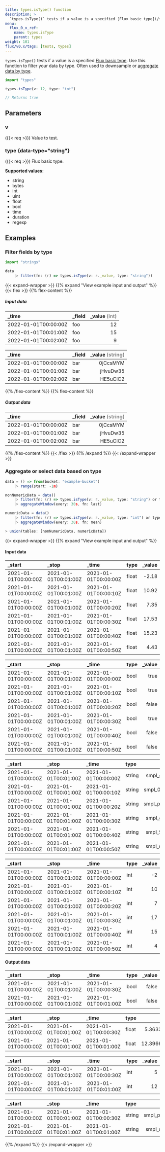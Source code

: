 ```yaml
---
title: types.isType() function
description: >
  `types.isType()` tests if a value is a specified [Flux basic type](/flux/v0.x/data-types/basic/).
menu:
  flux_0_x_ref:
    name: types.isType
    parent: types
weight: 101
flux/v0.x/tags: [tests, types]
---
```


`types.isType()` tests if a value is a specified [Flux basic type](/flux/v0.x/data-types/basic/).
Use this function to filter your data by type. Often used to downsample or
[aggregate data by type](#aggregate-or-select-data-based-on-type).

```js
import "types"

types.isType(v: 12, type: "int")

// Returns true
```

## Parameters

### v
({{< req >}})
Value to test.

### type {data-type="string"}
({{< req >}})
Flux basic type.

**Supported values:**

- string
- bytes
- int
- uint
- float
- bool
- time
- duration
- regexp

## Examples

### Filter fields by type
```js
import "strings"

data
    |> filter(fn: (r) => types.isType(v: r._value, type: "string"))
```

{{< expand-wrapper >}}
{{% expand "View example input and output" %}}
{{< flex >}}
{{% flex-content %}}

##### Input data

| _time                | _field | _value <span style="opacity:.5">(int)</span> |
| :------------------- | :----- | -------------------------------------------: |
| 2022-01-01T00:00:00Z | foo    |                                           12 |
| 2022-01-01T00:01:00Z | foo    |                                           15 |
| 2022-01-01T00:02:00Z | foo    |                                            9 |

| _time                | _field | _value <span style="opacity:.5">(string)</span> |
| :------------------- | :----- | ----------------------------------------------: |
| 2022-01-01T00:00:00Z | bar    |                                        0jCcsMYM |
| 2022-01-01T00:01:00Z | bar    |                                        jHvuDw35 |
| 2022-01-01T00:02:00Z | bar    |                                        HE5uCIC2 |

{{% /flex-content %}}
{{% flex-content %}}

##### Output data

| _time                | _field | _value <span style="opacity:.5">(string)</span> |
| :------------------- | :----- | ----------------------------------------------: |
| 2022-01-01T00:00:00Z | bar    |                                        0jCcsMYM |
| 2022-01-01T00:01:00Z | bar    |                                        jHvuDw35 |
| 2022-01-01T00:02:00Z | bar    |                                        HE5uCIC2 |

{{% /flex-content %}}
{{< /flex >}}
{{% /expand %}}
{{< /expand-wrapper >}}


### Aggregate or select data based on type
```javascript
data = () => from(bucket: "example-bucket")
    |> range(start: -1m)

nonNumericData = data()
    |> filter(fn: (r) => types.isType(v: r._value, type: "string") or types.isType(v: r._value, type: "bool"))
    |> aggregateWindow(every: 30s, fn: last)

numericData = data()
    |> filter(fn: (r) => types.isType(v: r._value, type: "int") or types.isType(v: r._value, type: "float"))
    |> aggregateWindow(every: 30s, fn: mean)

> union(tables: [nonNumericData, numericData])
```

{{< expand-wrapper >}}
{{% expand "View example input and output" %}}

#### Input data
| _start               | _stop                | _time                | type  | _value |
| :------------------- | :------------------- | :------------------- | :---- | -----: |
| 2021-01-01T00:00:00Z | 2021-01-01T00:01:00Z | 2021-01-01T00:00:00Z | float |  -2.18 |
| 2021-01-01T00:00:00Z | 2021-01-01T00:01:00Z | 2021-01-01T00:00:10Z | float |  10.92 |
| 2021-01-01T00:00:00Z | 2021-01-01T00:01:00Z | 2021-01-01T00:00:20Z | float |   7.35 |
| 2021-01-01T00:00:00Z | 2021-01-01T00:01:00Z | 2021-01-01T00:00:30Z | float |  17.53 |
| 2021-01-01T00:00:00Z | 2021-01-01T00:01:00Z | 2021-01-01T00:00:40Z | float |  15.23 |
| 2021-01-01T00:00:00Z | 2021-01-01T00:01:00Z | 2021-01-01T00:00:50Z | float |   4.43 |

| _start               | _stop                | _time                | type | _value |
| :------------------- | :------------------- | :------------------- | :--- | -----: |
| 2021-01-01T00:00:00Z | 2021-01-01T00:01:00Z | 2021-01-01T00:00:00Z | bool |   true |
| 2021-01-01T00:00:00Z | 2021-01-01T00:01:00Z | 2021-01-01T00:00:10Z | bool |   true |
| 2021-01-01T00:00:00Z | 2021-01-01T00:01:00Z | 2021-01-01T00:00:20Z | bool |  false |
| 2021-01-01T00:00:00Z | 2021-01-01T00:01:00Z | 2021-01-01T00:00:30Z | bool |   true |
| 2021-01-01T00:00:00Z | 2021-01-01T00:01:00Z | 2021-01-01T00:00:40Z | bool |  false |
| 2021-01-01T00:00:00Z | 2021-01-01T00:01:00Z | 2021-01-01T00:00:50Z | bool |  false |

| _start               | _stop                | _time                | type   |      _value |
| :------------------- | :------------------- | :------------------- | :----- | ----------: |
| 2021-01-01T00:00:00Z | 2021-01-01T00:01:00Z | 2021-01-01T00:00:00Z | string | smpl_g9qczs |
| 2021-01-01T00:00:00Z | 2021-01-01T00:01:00Z | 2021-01-01T00:00:10Z | string | smpl_0mgv9n |
| 2021-01-01T00:00:00Z | 2021-01-01T00:01:00Z | 2021-01-01T00:00:20Z | string | smpl_phw664 |
| 2021-01-01T00:00:00Z | 2021-01-01T00:01:00Z | 2021-01-01T00:00:30Z | string | smpl_guvzy4 |
| 2021-01-01T00:00:00Z | 2021-01-01T00:01:00Z | 2021-01-01T00:00:40Z | string | smpl_5v3cce |
| 2021-01-01T00:00:00Z | 2021-01-01T00:01:00Z | 2021-01-01T00:00:50Z | string | smpl_s9fmgy |

| _start               | _stop                | _time                | type | _value |
| :------------------- | :------------------- | :------------------- | :--- | -----: |
| 2021-01-01T00:00:00Z | 2021-01-01T00:01:00Z | 2021-01-01T00:00:00Z | int  |     -2 |
| 2021-01-01T00:00:00Z | 2021-01-01T00:01:00Z | 2021-01-01T00:00:10Z | int  |     10 |
| 2021-01-01T00:00:00Z | 2021-01-01T00:01:00Z | 2021-01-01T00:00:20Z | int  |      7 |
| 2021-01-01T00:00:00Z | 2021-01-01T00:01:00Z | 2021-01-01T00:00:30Z | int  |     17 |
| 2021-01-01T00:00:00Z | 2021-01-01T00:01:00Z | 2021-01-01T00:00:40Z | int  |     15 |
| 2021-01-01T00:00:00Z | 2021-01-01T00:01:00Z | 2021-01-01T00:00:50Z | int  |      4 |

#### Output data

| _start               | _stop                | _time                | type | _value |
| :------------------- | :------------------- | :------------------- | :--- | -----: |
| 2021-01-01T00:00:00Z | 2021-01-01T00:01:00Z | 2021-01-01T00:00:30Z | bool |  false |
| 2021-01-01T00:00:00Z | 2021-01-01T00:01:00Z | 2021-01-01T00:01:00Z | bool |  false |

| _start               | _stop                | _time                | type  |             _value |
| :------------------- | :------------------- | :------------------- | :---- | -----------------: |
| 2021-01-01T00:00:00Z | 2021-01-01T00:01:00Z | 2021-01-01T00:00:30Z | float |  5.363333333333333 |
| 2021-01-01T00:00:00Z | 2021-01-01T00:01:00Z | 2021-01-01T00:01:00Z | float | 12.396666666666668 |

| _start               | _stop                | _time                | type | _value |
| :------------------- | :------------------- | :------------------- | :--- | -----: |
| 2021-01-01T00:00:00Z | 2021-01-01T00:01:00Z | 2021-01-01T00:00:30Z | int  |      5 |
| 2021-01-01T00:00:00Z | 2021-01-01T00:01:00Z | 2021-01-01T00:01:00Z | int  |     12 |

| _start               | _stop                | _time                | type   |      _value |
| :------------------- | :------------------- | :------------------- | :----- | ----------: |
| 2021-01-01T00:00:00Z | 2021-01-01T00:01:00Z | 2021-01-01T00:00:30Z | string | smpl_phw664 |
| 2021-01-01T00:00:00Z | 2021-01-01T00:01:00Z | 2021-01-01T00:01:00Z | string | smpl_s9fmgy |

{{% /expand %}}
{{< /expand-wrapper >}}
